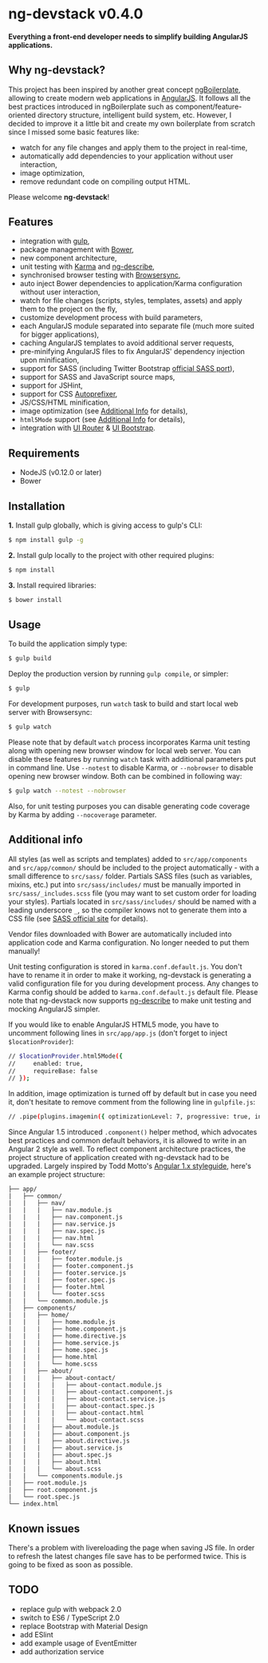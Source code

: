 # ng-devstack v0.4.0

#### Everything a front-end developer needs to simplify building AngularJS applications.

## Why ng-devstack?

This project has been inspired by another great concept [ngBoilerplate](http://joshdmiller.github.io/ng-boilerplate/), allowing to create modern web applications in [AngularJS](http://angularjs.org/). It follows all the best practices introduced in ngBoilerplate such as component/feature-oriented directory structure, intelligent build system, etc. However, I decided to improve it a little bit and create my own boilerplate from scratch since I missed some basic features like:

- watch for any file changes and apply them to the project in real-time,
- automatically add dependencies to your application without user interaction,
- image optimization,
- remove redundant code on compiling output HTML.

Please welcome **ng-devstack**!

## Features

- integration with [gulp](http://gulpjs.com/),
- package management with [Bower](http://bower.io/),
- new component architecture,
- unit testing with [Karma](http://karma-runner.github.io/) and [ng-describe](http://github.com/kensho/ng-describe/),
- synchronised browser testing with [Browsersync](http://www.browsersync.io/),
- auto inject Bower dependencies to application/Karma configuration without user interaction,
- watch for file changes (scripts, styles, templates, assets) and apply them to the project on the fly,
- customize development process with build parameters,
- each AngularJS module separated into separate file (much more suited for bigger applications),
- caching AngularJS templates to avoid additional server requests,
- pre-minifying AngularJS files to fix AngularJS' dependency injection upon minification,
- support for SASS (including Twitter Bootstrap [official SASS port](http://getbootstrap.com/css/#sass)),
- support for SASS and JavaScript source maps,
- support for JSHint,
- support for CSS [Autoprefixer](http://github.com/postcss/autoprefixer-core),
- JS/CSS/HTML minification,
- image optimization (see [Additional Info](#additional-info) for details),
- `html5Mode` support (see [Additional Info](#additional-info) for details),
- integration with [UI Router](http://angular-ui.github.io/ui-router/) & [UI Bootstrap](http://angular-ui.github.io/bootstrap/).

## Requirements

- NodeJS (v0.12.0 or later)
- Bower

## Installation

**1.** Install gulp globally, which is giving access to gulp's CLI:

```sh
$ npm install gulp -g
```

**2.** Install gulp locally to the project with other required plugins:

```sh
$ npm install
```

**3.** Install required libraries:

```sh
$ bower install
```

## Usage

To build the application simply type:

```sh
$ gulp build
```

Deploy the production version by running `gulp compile`, or simpler:

```sh
$ gulp
```

For development purposes, run `watch` task to build and start local web server with Browsersync:

```sh
$ gulp watch
```

Please note that by default `watch` process incorporates Karma unit testing along with opening new browser window for local web server. You can disable these features by running `watch` task with additional parameters put in command line. Use `--notest` to disable Karma, or `--nobrowser` to disable opening new browser window. Both can be combined in following way:

```sh
$ gulp watch --notest --nobrowser
```

Also, for unit testing purposes you can disable generating code coverage by Karma by adding `--nocoverage` parameter.

## Additional info

All styles (as well as scripts and templates) added to `src/app/components` and `src/app/common/` should be included to the project automatically - with a small difference to `src/sass/` folder. Partials SASS files (such as variables, mixins, etc.) put into `src/sass/includes/` must be manually imported in `src/sass/_includes.scss` file (you may want to set custom order for loading your styles). Partials located in `src/sass/includes/` should be named with a leading underscore `_`, so the compiler knows not to generate them into a CSS file (see [SASS official site](http://sass-lang.com/guide#topic-4) for details).

Vendor files downloaded with Bower are automatically included into application code and Karma configuration. No longer needed to put them manually!

Unit testing configuration is stored in `karma.conf.default.js`. You don't have to rename it in order to make it working, ng-devstack is generating a valid configuration file for you during development process. Any changes to Karma config should be added to `karma.conf.default.js` default file. Please note that ng-devstack now supports [ng-describe](http://github.com/kensho/ng-describe/) to make unit testing and mocking AngularJS simpler.

If you would like to enable AngularJS HTML5 mode, you have to uncomment following lines in `src/app/app.js` (don't forget to inject `$locationProvider`):

>
```sh
// $locationProvider.html5Mode({
//     enabled: true,
//     requireBase: false
// });
```

In addition, image optimization is turned off by default but in case you need it, don't hesitate to remove comment from the following line in `gulpfile.js`:

>
```sh
// .pipe(plugins.imagemin({ optimizationLevel: 7, progressive: true, interlaced: true }))
```

Since Angular 1.5 introduced `.component()` helper method, which advocates best practices and common default behaviors, it is allowed to write in an Angular 2 style as well. To reflect component architecture practices, the project structure of application created with ng-devstack had to be upgraded. Largely inspired by Todd Motto's [Angular 1.x styleguide](https://github.com/toddmotto/angular-styleguide/tree/angular-old-es5), here's an example project structure:

```
├── app/
|   ├── common/
|   |   ├── nav/
|   |   |   ├── nav.module.js
|   |   |   ├── nav.component.js
|   |   |   ├── nav.service.js
|   |   |   ├── nav.spec.js
|   |   |   ├── nav.html
|   |   |   └── nav.scss
|   |   ├── footer/
|   |   |   ├── footer.module.js
|   |   |   ├── footer.component.js
|   |   |   ├── footer.service.js
|   |   |   ├── footer.spec.js
|   |   |   ├── footer.html
|   |   |   └── footer.scss
|   |   └── common.module.js
│   ├── components/
|   |   ├── home/
|   |   |   ├── home.module.js
|   |   |   ├── home.component.js
|   |   |   ├── home.directive.js
|   |   |   ├── home.service.js
|   |   |   ├── home.spec.js
|   |   |   ├── home.html
|   |   |   └── home.scss
|   |   ├── about/
|   |   |   ├── about-contact/
|   |   |   |   ├── about-contact.module.js
|   |   |   |   ├── about-contact.component.js
|   |   |   |   ├── about-contact.service.js
|   |   |   |   ├── about-contact.spec.js
|   |   |   |   ├── about-contact.html
|   |   |   |   └── about-contact.scss
|   |   |   ├── about.module.js
|   |   |   ├── about.component.js
|   |   |   ├── about.directive.js
|   |   |   ├── about.service.js
|   |   |   ├── about.spec.js
|   |   |   ├── about.html
|   |   |   └── about.scss
|   |   └── components.module.js
|   ├── root.module.js
|   ├── root.component.js
|   └── root.spec.js
└── index.html
```

## Known issues

There's a problem with livereloading the page when saving JS file. In order to refresh the latest changes file save has to be performed twice. This is going to be fixed as soon as possible.

## TODO

- replace gulp with webpack 2.0
- switch to ES6 / TypeScript 2.0
- replace Bootstrap with Material Design
- add ESlint
- add example usage of EventEmitter
- add authorization service
